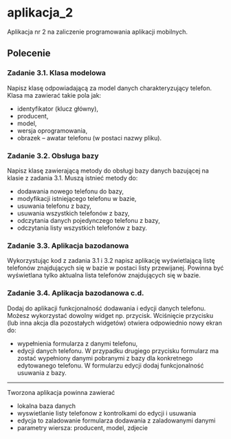 # aplikacja_2

Aplikacja nr 2 na zaliczenie programowania aplikacji mobilnych.

## Polecenie

### Zadanie 3.1. Klasa modelowa
Napisz klasę odpowiadającą za model danych charakteryzujący telefon. Klasa ma zawierać
takie pola jak:
- identyfikator (klucz główny),
- producent,
- model,
- wersja oprogramowania,
- obrazek – awatar telefonu (w postaci nazwy pliku).
### Zadanie 3.2. Obsługa bazy
Napisz klasę zawierającą metody do obsługi bazy danych bazującej na klasie z zadania 3.1.
Muszą istnieć metody do:
- dodawania nowego telefonu do bazy,
- modyfikacji istniejącego telefonu w bazie,
- usuwania telefonu z bazy,
- usuwania wszystkich telefonów z bazy,
- odczytania danych pojedynczego telefonu z bazy,
- odczytania listy wszystkich telefonów z bazy.
### Zadanie 3.3. Aplikacja bazodanowa
Wykorzystując kod z zadania 3.1 i 3.2 napisz aplikację wyświetlającą listę telefonów
znajdujących się w bazie w postaci listy przewijanej. Powinna być wyświetlana tylko aktualna
lista telefonów znajdujących się w bazie.
### Zadanie 3.4. Aplikacja bazodanowa c.d.
Dodaj do aplikacji funkcjonalność dodawania i edycji danych telefonu. Możesz
wykorzystać dowolny widget np. przycisk. Wciśnięcie przycisku (lub inna akcja dla
pozostałych widgetów) otwiera odpowiednio nowy ekran do:
- wypełnienia formularza z danymi telefonu,
- edycji danych telefonu.
W przypadku drugiego przycisku formularz ma zostać wypełniony danymi pobranymi
z bazy dla konkretnego edytowanego telefonu. W formularzu edycji dodaj funkcjonalność
usuwania z bazy.

---

Tworzona aplikacja powinna zawierać
- lokalna baza danych
- wyswietlanie listy telefonow z kontrolkami do edycji i usuwania
- edycja to zaladowanie formularza dodawania z zaladowanymi danymi
- parametry wiersza: producent, model, zdjecie

